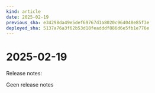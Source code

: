 ```yaml
---
kind: article
date: 2025-02-19
previous_sha: e34298da49e5def69767d1a8020c964048e85f3e
deployed_sha: 5137a76a3f62b53d18feadddf886d6e5fb1e776e
---
```


# 2025-02-19

Release notes:

Geen release notes
